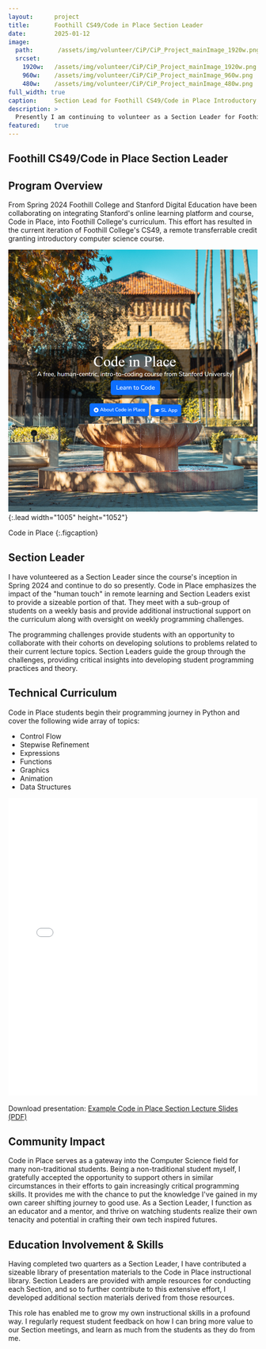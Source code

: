 ```yaml
---
layout:      project
title:       Foothill CS49/Code in Place Section Leader
date:        2025-01-12
image:
  path:       /assets/img/volunteer/CiP/CiP_Project_mainImage_1920w.png
  srcset:
    1920w:   /assets/img/volunteer/CiP/CiP_Project_mainImage_1920w.png
    960w:    /assets/img/volunteer/CiP/CiP_Project_mainImage_960w.png
    480w:    /assets/img/volunteer/CiP/CiP_Project_mainImage_480w.png
full_width: true
caption:     Section Lead for Foothill CS49/Code in Place Introductory CS Course
description: >
  Presently I am continuing to volunteer as a Section Leader for Foothill College's CS49 course, a collaborative effort between Foothill College and Stanford Digital Education using Stanford's Code in Place educational platform.
featured:    true
---
```


## Foothill CS49/Code in Place Section Leader

## Program Overview
From Spring 2024 Foothill College and Stanford Digital Education have been collaborating on integrating Stanford's online learning platform and course, Code in Place, into Foothill College's curriculum.  This effort has resulted in the current iteration of Foothill College's CS49, a remote transferrable credit granting introductory computer science course. 

![Code in Place Landing Page](/assets/img/volunteer/CiP/HomepageLanding_1005w1052h.png){:.lead width="1005" height="1052"}

Code in Place 
{:.figcaption}

## Section Leader
I have volunteered as a Section Leader since the course's inception in Spring 2024 and continue to do so presently.  Code in Place emphasizes the impact of the "human touch" in remote learning and Section Leaders exist to provide a sizeable portion of that.  They meet with a sub-group of students on a weekly basis and provide additional instructional support on the curriculum along with oversight on weekly programming challenges.  

The programming challenges provide students with an opportunity to collaborate with their cohorts on developing solutions to problems related to their current lecture topics.  Section Leaders guide the group through the challenges, providing critical insights into developing student programming practices and theory.  

## Technical Curriculum
Code in Place students begin their programming journey in Python and cover the following wide array of topics:

 - Control Flow
 - Stepwise Refinement
 - Expressions
 - Functions
 - Graphics
 - Animation
 - Data Structures

<iframe src="/assets/img/volunteer/CiP/CiP_PythonControl_slideDeck.pdf" width="100%" height="600px" style="border: none;"></iframe>

Download presentation: [Example Code in Place Section Lecture Slides (PDF)](/assets/img/volunteer/CiP/CiP_PythonControl_slideDeck.pdf)


## Community Impact

Code in Place serves as a gateway into the Computer Science field for many non-traditional students.  Being a non-traditional student myself, I gratefully accepted the opportunity to support others in similar circumstances in their efforts to gain increasingly critical programming skills.  It provides me with the chance to put the knowledge I've gained in my own career shifting journey to good use.  As a Section Leader, I function as an educator and a mentor, and thrive on watching students realize their own tenacity and potential in crafting their own tech inspired futures. 
 
## Education Involvement & Skills

Having completed two quarters as a Section Leader, I have contributed a sizeable library of presentation materials to the Code in Place instructional library.  Section Leaders are provided with ample resources for conducting each Section, and so to further contribute to this extensive effort, I developed additional section materials derived from those resources.  

This role has enabled me to grow my own instructional skills in a profound way.  I regularly request student feedback on how I can bring more value to our Section meetings, and learn as much from the students as they do from me.  

